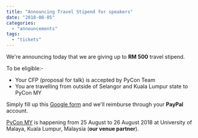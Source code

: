 ```yaml
---
title: "Announcing Travel Stipend for speakers"
date: "2018-08-05"
categories:
  - "announcements"
tags:
  - "tickets"
---
```


We're announcing today that we are giving up to **RM 500** travel stipend.

To be eligible:-

- Your CFP (proposal for talk) is accepted by PyCon Team
- You are travelling from outside of Selangor and Kuala Lumpur state to PyCon MY

Simply fill up this [Google form](http://bit.ly/2OcYQ1z) and we'll reimburse through your **PayPal** account.

[PyCon MY](http://pycon-my-2018.peatix.com) is happening from 25 August to 26 August 2018 at University of Malaya, Kuala Lumpur, Malaysia (**our venue partner**).
